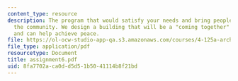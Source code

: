 ```yaml
---
content_type: resource
description: The program that would satisfy your needs and bring people together in
  the community. We design a building that will be a "coming together" celebration
  and can help achieve peace.
file: https://ol-ocw-studio-app-qa.s3.amazonaws.com/courses/4-125a-architecture-studio-building-in-landscapes-fall-2005/8fa7702aca0dd5d51b5041114b8f21bd_assignment6.pdf
file_type: application/pdf
resourcetype: Document
title: assignment6.pdf
uid: 8fa7702a-ca0d-d5d5-1b50-41114b8f21bd
---
```

